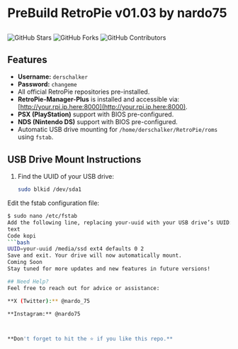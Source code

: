 # PreBuild RetroPie v01.03 by nardo75

##
![GitHub Stars](https://img.shields.io/github/stars/nardo75/PreBuild_RetroPie_RPi4?style=social)
![GitHub Forks](https://img.shields.io/github/forks/nardo75/PreBuild_RetroPie_RPi4?style=social)
![GitHub Contributors](https://img.shields.io/github/contributors/nardo75/PreBuild_RetroPie_RPi4)

## Features
- **Username:** `derschalker`  
- **Password:** `changeme`  
- All official RetroPie repositories pre-installed.  
- **RetroPie-Manager-Plus** is installed and accessible via:  
  [http://your.rpi.ip.here:8000](http://your.rpi.ip.here:8000).  
- **PSX (PlayStation)** support with BIOS pre-configured.  
- **NDS (Nintendo DS)** support with BIOS pre-configured.  
- Automatic USB drive mounting for `/home/derschalker/RetroPie/roms` using `fstab`.

## USB Drive Mount Instructions
1. Find the UUID of your USB drive:  
   ```bash
   sudo blkid /dev/sda1
Edit the fstab configuration file:
```bash
$ sudo nano /etc/fstab
Add the following line, replacing your-uuid with your USB drive’s UUID:
text
Code kopi
```bash
UUID=your-uuid /media/ssd ext4 defaults 0 2
Save and exit. Your drive will now automatically mount.
Coming Soon
Stay tuned for more updates and new features in future versions!

## Need Help?
Feel free to reach out for advice or assistance:

**X (Twitter):** @nardo_75

**Instagram:** @nardo75



**Don't forget to hit the ⭐ if you like this repo.**
